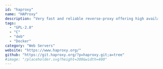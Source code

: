 ```yaml
---
id: "haproxy"
name: "HAProxy"
description: "Very fast and reliable reverse-proxy offering high availability, load balancing, and proxying for TCP and HTTP-based applications."
tags:
  - "GPL-2.0"
  - "C"
  - "deb"
  - "Docker"
category: "Web Servers"
website: "https://www.haproxy.org/"
github: "https://git.haproxy.org/?p=haproxy.git;a=tree"
#image: "/placeholder.svg?height=300&width=400"
---
```


